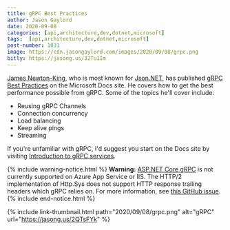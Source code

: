 ```yaml
---
title: gRPC Best Practices
author: Jason Gaylord
date: 2020-09-08
categories: [api,architecture,dev,dotnet,microsoft]
tags:  [api,architecture,dev,dotnet,microsoft]
post-number: 1031
image: https://cdn.jasongaylord.com/images/2020/09/08/grpc.png
bitly: https://jasong.us/32Tu1Im
---
```


[James Newton-King](https://jasong.us/3hXQSsm), who is most known for [Json.NET](https://jasong.us/3bnwsXi), has published [gRPC Best Practices](https://jasong.us/3i9X40R) on the Microsoft Docs site. He covers how to get the best performance possible from gRPC. Some of the topics he'll cover include:

- Reusing gRPC Channels
- Connection concurrency
- Load balancing
- Keep alive pings
- Streaming

If you're unfamiliar with gRPC, I'd suggest you start on the Docs site by visiting [Introduction to gRPC services](https://jasong.us/2QTsFYk). 

{% include warning-notice.html %}
<strong>Warning:</strong> <a href="https://jasong.us/2QTsFYk" title="ASP.NET Core gRPC" aria-label="ASP.NET Core gRPC">ASP.NET Core gRPC</a> is not currently supported on Azure App Service or IIS. The HTTP/2 implementation of Http.Sys does not support HTTP response trailing headers which gRPC relies on. For more information, see <a href="https://jasong.us/2ELQL57" title="" aria-label="">this GitHub issue</a>.
{% include end-notice.html %}

{% include link-thumbnail.html path="2020/09/08/grpc.png" alt="gRPC" url="https://jasong.us/2QTsFYk" %}